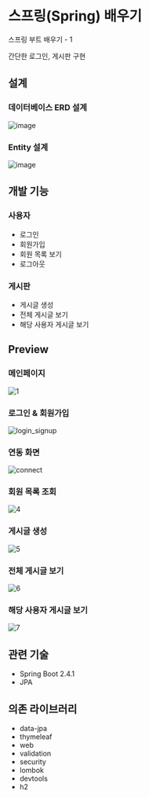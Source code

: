 # 스프링(Spring) 배우기

스프링 부트 배우기 - 1

간단한 로그인, 게시판 구현

## 설계

### 데이터베이스 ERD 설계

![image](https://user-images.githubusercontent.com/50051656/102710036-c33ce980-42f2-11eb-8ebc-9d31fa889ae4.png)

### Entity 설계

![image](https://user-images.githubusercontent.com/50051656/102709986-7527e600-42f2-11eb-84c4-c1bb79358f20.png)

## 개발 기능

### 사용자

- 로그인
- 회원가입
- 회원 목록 보기
- 로그아웃

### 게시판

- 게시글 생성
- 전체 게시글 보기
- 해당 사용자 게시글 보기

## Preview

### 메인페이지

![1](https://user-images.githubusercontent.com/50051656/102710913-49f4c500-42f9-11eb-90a3-e9ba191ed224.PNG)

### 로그인 & 회원가입

![login_signup](https://user-images.githubusercontent.com/50051656/103227681-481ea780-4972-11eb-9bfc-071f1e0c6ab3.PNG)

### 연동 화면

![connect](https://user-images.githubusercontent.com/50051656/103227706-55d42d00-4972-11eb-9239-ac6a84f3c91c.PNG)

### 회원 목록 조회

![4](https://user-images.githubusercontent.com/50051656/102710941-74468280-42f9-11eb-99af-5cf185ea56fc.PNG)

### 게시글 생성

![5](https://user-images.githubusercontent.com/50051656/102710972-abb52f00-42f9-11eb-994c-0c900c49b097.PNG)

### 전체 게시글 보기

![6](https://user-images.githubusercontent.com/50051656/102710979-be2f6880-42f9-11eb-8b80-f4ccec2ec411.PNG)

### 해당 사용자 게시글 보기

![7](https://user-images.githubusercontent.com/50051656/102710981-bf609580-42f9-11eb-9355-e3db87a38a02.PNG)

## 관련 기술

- Spring Boot 2.4.1
- JPA

## 의존 라이브러리

- data-jpa
- thymeleaf
- web
- validation
- security
- lombok
- devtools
- h2
